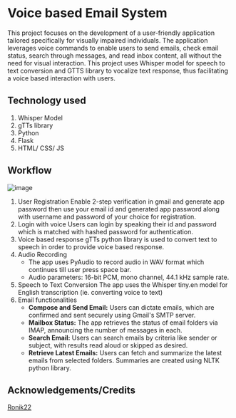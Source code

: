 # Voice based Email System
This project focuses on the development of a user-friendly application tailored specifically for visually impaired individuals. The application leverages voice commands to enable users to send emails, check email status, search through messages, and read inbox content, all without the need for visual interaction. 
This project uses Whisper model for speech to text conversion and GTTS library to vocalize text response, thus facilitating a voice based interaction with users.

## Technology used
1. Whisper Model
2. gTTs library
3. Python
4. Flask
5. HTML/ CSS/ JS

## Workflow
![image](https://github.com/user-attachments/assets/ee683467-2cee-4838-acd8-f220a77603a1)

1. User Registration
   Enable 2-step verification in gmail and generate app password then use your email id and generated app password along with username and password of your choice for registration.
2. Login with voice
   Users can login by speaking their id and password which is matched with hashed password for authentication.
3. Voice based response
   gTTs python library is used to convert text to speech in order to provide voice based response.
4. Audio Recording
   * The app uses PyAudio to record audio in WAV format which continues till user press space bar.
   * Audio parameters: 16-bit PCM, mono channel, 44.1 kHz sample rate.
5. Speech to Text Conversion
   The app uses the Whisper tiny.en model for English transcription (ie. converting voice to text)
6. Email functionalities
   * __Compose and Send Email:__ Users can dictate emails, which are confirmed and sent securely using Gmail's SMTP server.
   * __Mailbox Status:__ The app retrieves the status of email folders via IMAP, announcing the number of messages in each.
   * __Search Email:__ Users can search emails by criteria like sender or subject, with results read aloud or skipped as desired.
   * __Retrieve Latest Emails:__ Users can fetch and summarize the latest emails from selected folders. Summaries are created using NLTK python library.

## Acknowledgements/Credits
[Ronik22](https://github.com/Ronik22)
